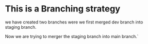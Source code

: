 # This is a Branching strategy

we have created two branches were we first merged dev branch into staging branch.

Now we are trying to merger the staging branch into main branch.`
